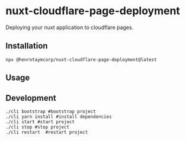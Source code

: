 # nuxt-cloudflare-page-deployment

Deploying your nuxt application to cloudflare pages.

## Installation

```shell
npx @henrotaymcorp/nuxt-cloudflare-page-deployment@latest
```

## Usage

<!-- @TODO -->

## Development

```shell
./cli bootstrap #bootstrap project
./cli yarn install #install dependencies
./cli start #start project
./cli stop #stop project
./cli restart  #restart project
```
